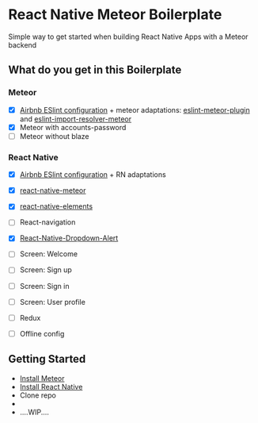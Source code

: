 # React Native Meteor Boilerplate
Simple way to get started when building React Native Apps with a Meteor backend

## What do you get in this Boilerplate

### Meteor
- [x] [Airbnb ESlint configuration](https://www.npmjs.com/package/eslint-config-airbnb) + meteor adaptations: [eslint-meteor-plugin](https://github.com/dferber90/eslint-plugin-meteor)  and [eslint-import-resolver-meteor](https://github.com/clayne11/eslint-import-resolver-meteor)
- [x] Meteor with accounts-password
- [ ] Meteor without blaze

### React Native
- [x] [Airbnb ESlint configuration](https://www.npmjs.com/package/eslint-config-airbnb) + RN adaptations
- [x] [react-native-meteor](https://github.com/inProgress-team/react-native-meteor)
- [x] [react-native-elements](https://github.com/react-native-training/react-native-elements)
- [ ] React-navigation
- [x] [React-Native-Dropdown-Alert](https://github.com/testshallpass/react-native-dropdownalert)
- [ ] Screen: Welcome
- [ ] Screen: Sign up
- [ ] Screen: Sign in
- [ ] Screen: User profile
- [ ] Redux
- [ ] Offline config


## Getting Started

- [Install Meteor](https://www.meteor.com/install)
- [Install React Native](https://facebook.github.io/react-native/docs/getting-started.html#content)
- Clone repo
-
- ....WIP....
